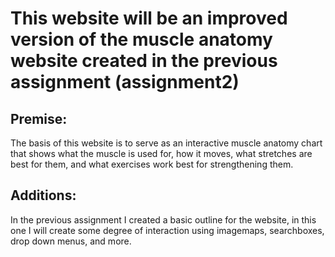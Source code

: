 # This website will be an improved version of the muscle anatomy website created in the previous assignment (assignment2)

## Premise:
The basis of this website is to serve as an interactive muscle anatomy chart that shows what the muscle is used for, how it moves, what stretches are best for them,
and what exercises work best for strengthening them.

## Additions:
In the previous assignment I created a basic outline for the website, in this one I will create some degree of interaction using imagemaps, searchboxes, drop down menus,
and more.
